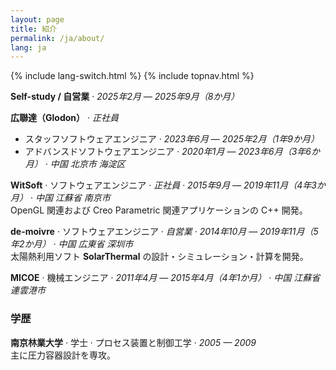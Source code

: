 ```yaml
---
layout: page
title: 紹介
permalink: /ja/about/
lang: ja
---
```


{% include lang-switch.html %}
{% include topnav.html %}

**Self-study / 自営業** · *2025年2月 — 2025年9月（8か月）*

**広聯達（Glodon）** · *正社員*  
- スタッフソフトウェアエンジニア · *2023年6月 — 2025年2月（1年9か月）*  
- アドバンスドソフトウェアエンジニア · *2020年1月 — 2023年6月（3年6か月）* · *中国 北京市 海淀区*

**WitSoft** · ソフトウェアエンジニア · *正社員* · *2015年9月 — 2019年11月（4年3か月）* · *中国 江蘇省 南京市*  
OpenGL 関連および Creo Parametric 関連アプリケーションの C++ 開発。

**de-moivre** · ソフトウェアエンジニア · *自営業* · *2014年10月 — 2019年11月（5年2か月）* · *中国 広東省 深圳市*  
太陽熱利用ソフト **SolarThermal** の設計・シミュレーション・計算を開発。

**MICOE** · 機械エンジニア · *2011年4月 — 2015年4月（4年1か月）* · *中国 江蘇省 連雲港市*

### 学歴
**南京林業大学** · 学士 · プロセス装置と制御工学 · *2005 — 2009*  
主に圧力容器設計を専攻。

